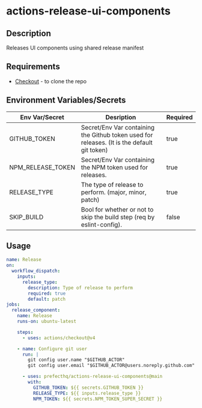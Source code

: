 # actions-release-ui-components
## Description
Releases UI components using shared release manifest

## Requirements
- [Checkout](https://github.com/actions/checkout) - to clone the repo

## Environment Variables/Secrets

| Env Var/Secret | Desription | Required |
|-------|------------|----------|
| GITHUB_TOKEN | Secret/Env Var containing the Github token used for releases. (It is the default git token) | true |
| NPM_RELEASE_TOKEN | Secret/Env Var containing the NPM token used for releases. | true |
| RELEASE_TYPE | The type of release to perform. (major, minor, patch) | true |
| SKIP_BUILD | Bool for whether or not to skip the build step (req by eslint-config). | false |

## Usage
```yaml
name: Release
on:
  workflow_dispatch:
    inputs:
      release_type:
        description: Type of release to perform
        required: true
        default: patch
jobs:
  release_component:
    name: Release
    runs-on: ubuntu-latest

    steps:
      - uses: actions/checkout@v4

    - name: Configure git user
      run: |
        git config user.name "$GITHUB_ACTOR"
        git config user.email "$GITHUB_ACTOR@users.noreply.github.com"

      - uses: prefecthq/actions-release-ui-components@main
        with:
          GITHUB_TOKEN: ${{ secrets.GITHUB_TOKEN }}
          RELEASE_TYPE: ${{ inputs.release_type }}
          NPM_TOKEN: ${{ secrets.NPM_TOKEN_SUPER_SECRET }}
```